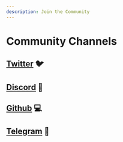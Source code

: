 ```yaml
---
description: Join the Community
---
```


# Community Channels

## [Twitter](https://twitter.com/JunoNetwork) 🐦

## [Discord](https://discord.gg/QcWPfK4gJ2) 💬

## [Github](https://github.com/CosmosContracts) 💻

## [Telegram](https://t.me/joinchat/R7QKD0ltosphNWNk) 💬

